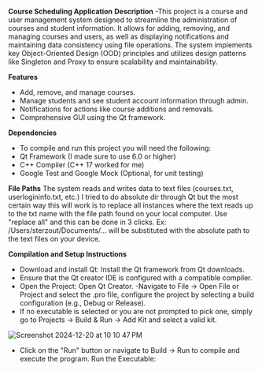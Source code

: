 **Course Scheduling Application**
**Description**
-This project is a course and user management system designed to streamline the administration of courses and student information. It allows for adding, removing, and managing courses and users, as well as displaying notifications and maintaining data consistency using file operations. The system implements key Object-Oriented Design (OOD) principles and utilizes design patterns like Singleton and Proxy to ensure scalability and maintainability.

**Features** 
- Add, remove, and manage courses.
- Manage students and see student account information through admin.
- Notifications for actions like course additions and removals.
- Comprehensive GUI using the Qt framework.

**Dependencies**
- To compile and run this project you will need the following:
- Qt Framework (I made sure to use 6.0 or higher)
- C++ Compiler (C++ 17 worked for me)
- Google Test and Google Mock (Optional, for unit testing)

**File Paths**
The system reads and writes data to text files (courses.txt, userlogininfo.txt, etc.) I tried to do absolute dir through Qt but the most certain way this will work is to replace all instances where the text reads up to the txt name with the file path found on your local computer. Use "replace all" and this can be done in 3 clicks. Ex: /Users/sterzout/Documents/... will be substituted with the absolute path to the text files on your device.

**Compilation and Setup Instructions**
- Download and install Qt: Install the Qt framework from Qt downloads.
- Ensure that the Qt creator IDE is configured with a compatible compiler.
- Open the Project: Open Qt Creator. -Navigate to File -> Open File or Project and select the .pro file, configure the project by selecting a build configuration (e.g., Debug or Release).
- If no executable is selected or you are not prompted to pick one, simply go to Projects -> Build & Run -> Add Kit and select a valid kit.

![Screenshot 2024-12-20 at 10 10 47 PM](https://github.com/user-attachments/assets/a6f81ca7-5dfc-45c7-9256-295b9445a0ec)


- Click on the "Run" button or navigate to Build -> Run to compile and execute the program. Run the Executable:

